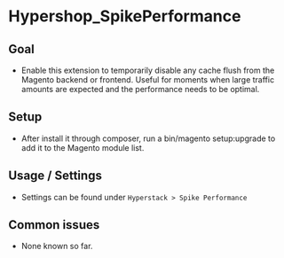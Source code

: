 # Hypershop_SpikePerformance

## Goal
- Enable this extension to temporarily disable any cache flush from the Magento backend or
  frontend. Useful for moments when large traffic amounts are expected and the performance needs
  to be optimal.

## Setup
- After install it through composer, run a bin/magento setup:upgrade to add it to the Magento module list.

## Usage / Settings
- Settings can be found under `Hyperstack > Spike Performance`

## Common issues
- None known so far.
